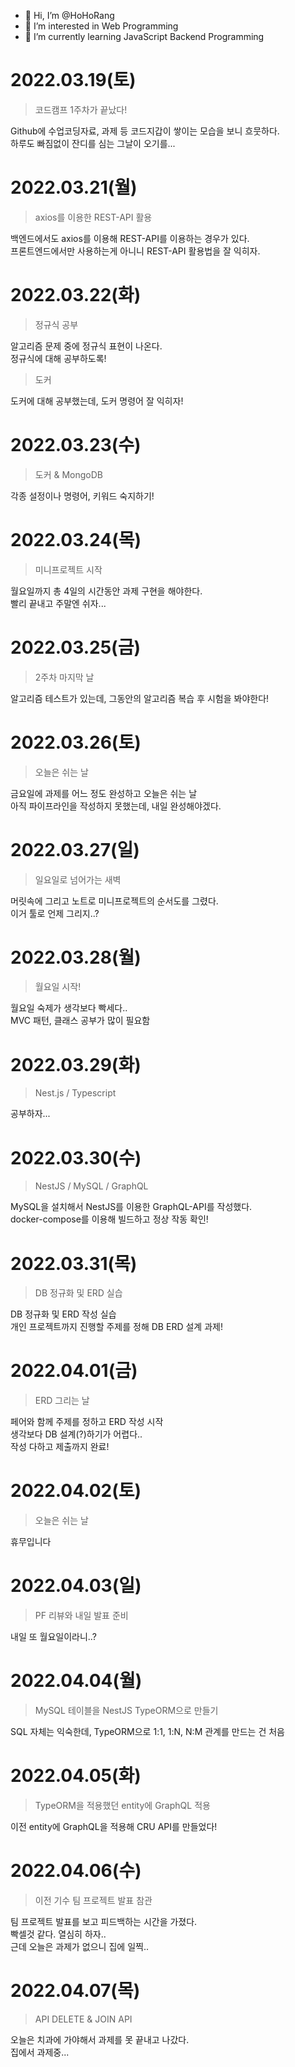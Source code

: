 - 👋 Hi, I’m @HoHoRang
- 👀 I’m interested in Web Programming
- 🌱 I’m currently learning JavaScript Backend Programming

# 2022.03.19(토)

> 코드캠프 1주차가 끝났다!

Github에 수업코딩자료, 과제 등 코드지갑이 쌓이는 모습을 보니 흐뭇하다.  
하루도 빠짐없이 잔디를 심는 그날이 오기를...

# 2022.03.21(월)

> axios를 이용한 REST-API 활용

백엔드에서도 axios를 이용해 REST-API를 이용하는 경우가 있다.  
프론트엔드에서만 사용하는게 아니니 REST-API 활용법을 잘 익히자.

# 2022.03.22(화)

> 정규식 공부

알고리즘 문제 중에 정규식 표현이 나온다.  
정규식에 대해 공부하도록!

> 도커

도커에 대해 공부했는데, 도커 명령어 잘 익히자!

# 2022.03.23(수)

> 도커 & MongoDB

각종 설정이나 명령어, 키워드 숙지하기!

# 2022.03.24(목)

> 미니프로젝트 시작

월요일까지 총 4일의 시간동안 과제 구현을 해야한다.  
빨리 끝내고 주말엔 쉬자...

# 2022.03.25(금)

> 2주차 마지막 날

알고리즘 테스트가 있는데, 그동안의 알고리즘 복습 후 시험을 봐야한다!

# 2022.03.26(토)

> 오늘은 쉬는 날

금요일에 과제를 어느 정도 완성하고 오늘은 쉬는 날  
아직 파이프라인을 작성하지 못했는데, 내일 완성해야겠다.

# 2022.03.27(일)

> 일요일로 넘어가는 새벽

머릿속에 그리고 노트로 미니프로젝트의 순서도를 그렸다.  
이거 툴로 언제 그리지..?

# 2022.03.28(월)

> 월요일 시작!

월요일 숙제가 생각보다 빡세다..  
MVC 패턴, 클래스 공부가 많이 필요함

# 2022.03.29(화)

> Nest.js / Typescript

공부하자...

# 2022.03.30(수)

> NestJS / MySQL / GraphQL

MySQL을 설치해서 NestJS를 이용한 GraphQL-API를 작성했다.  
docker-compose를 이용해 빌드하고 정상 작동 확인!

# 2022.03.31(목)

> DB 정규화 및 ERD 실습

DB 정규화 및 ERD 작성 실습  
개인 프로젝트까지 진행할 주제를 정해 DB ERD 설계 과제!

# 2022.04.01(금)

> ERD 그리는 날

페어와 함께 주제를 정하고 ERD 작성 시작  
생각보다 DB 설계(?)하기가 어렵다..  
작성 다하고 제출까지 완료!

# 2022.04.02(토)

> 오늘은 쉬는 날

휴무입니다

# 2022.04.03(일)

> PF 리뷰와 내일 발표 준비

내일 또 월요일이라니..?

# 2022.04.04(월)

> MySQL 테이블을 NestJS TypeORM으로 만들기

SQL 자체는 익숙한데, TypeORM으로 1:1, 1:N, N:M 관계를 만드는 건 처음

# 2022.04.05(화)

> TypeORM을 적용했던 entity에 GraphQL 적용

이전 entity에 GraphQL을 적용해 CRU API를 만들었다!

# 2022.04.06(수)

> 이전 기수 팀 프로젝트 발표 참관

팀 프로젝트 발표를 보고 피드백하는 시간을 가졌다.  
빡셀것 같다. 열심히 하자..  
근데 오늘은 과제가 없으니 집에 일찍..

# 2022.04.07(목)

> API DELETE & JOIN API

오늘은 치과에 가야해서 과제를 못 끝내고 나갔다.  
집에서 과제중...
